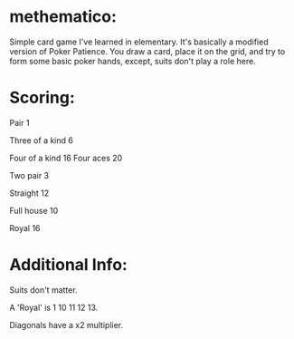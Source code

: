 # methematico:
Simple card game I've learned in elementary.
It's basically a modified version of Poker Patience.
You draw a card, place it on the grid, and try to form some basic poker hands, except, suits don't play a role here.

# Scoring:

Pair 1

Three of a kind 6

Four of a kind 16   Four aces 20

Two pair 3

Straight 12

Full house 10

Royal 16

# Additional Info:

Suits don't matter.

A 'Royal' is 1 10 11 12 13.

Diagonals have a x2 multiplier.
